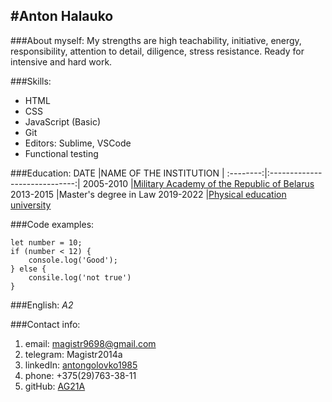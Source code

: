 #Anton Halauko
---
###About myself:
My strengths are high teachability, initiative, energy, responsibility, attention to detail, diligence, stress resistance. Ready for intensive and hard work.


###Skills:
* HTML
* CSS 
* JavaScript (Basic)
* Git
* Editors: Sublime, VSCode
* Functional testing

###Education:
DATE      |NAME OF THE INSTITUTION        |
:--------:|:-----------------------------:|
2005-2010 |[Military Academy of the Republic of Belarus](https://varb.mil.by/)
2013-2015 |Master's degree in Law
2019-2022 |[Physical education university](https://www.sportedu.by/)

###Code examples:
```
let number = 10;
if (number < 12) {
	console.log('Good');
} else {
	consile.log('not true')
}
```

###English:
*A2*

###Contact info:
1. email: magistr9698@gmail.com
2. telegram: Magistr2014a
3. linkedIn: [antongolovko1985](www.linkedin.com/in/antongolovko1985) 
4. phone: +375(29)763-38-11
5. gitHub: [AG21A](https://github.com/AG21A) 



